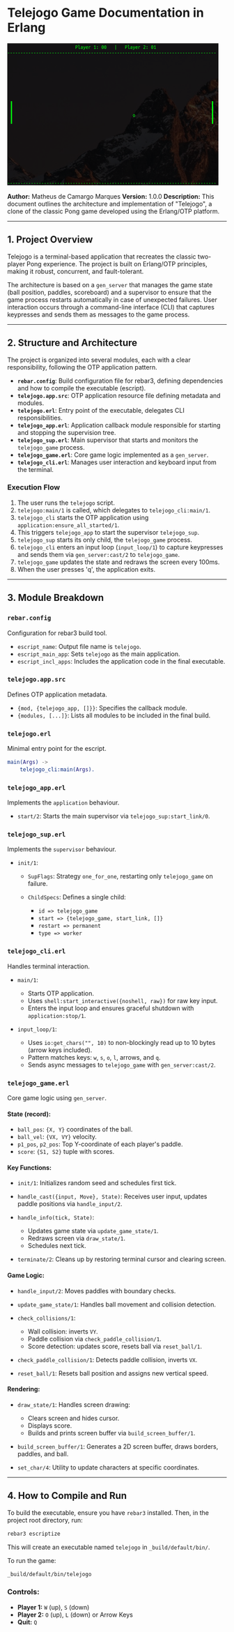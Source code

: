 # Telejogo Game Documentation in Erlang


![telejogo](./screenshot.png)




**Author:** Matheus de Camargo Marques
**Version:** 1.0.0
**Description:** This document outlines the architecture and implementation of "Telejogo", a clone of the classic Pong game developed using the Erlang/OTP platform.

---

## 1. Project Overview

Telejogo is a terminal-based application that recreates the classic two-player Pong experience. The project is built on Erlang/OTP principles, making it robust, concurrent, and fault-tolerant.

The architecture is based on a `gen_server` that manages the game state (ball position, paddles, scoreboard) and a supervisor to ensure that the game process restarts automatically in case of unexpected failures. User interaction occurs through a command-line interface (CLI) that captures keypresses and sends them as messages to the game process.

---

## 2. Structure and Architecture

The project is organized into several modules, each with a clear responsibility, following the OTP application pattern.

* **`rebar.config`**: Build configuration file for rebar3, defining dependencies and how to compile the executable (escript).
* **`telejogo.app.src`**: OTP application resource file defining metadata and modules.
* **`telejogo.erl`**: Entry point of the executable, delegates CLI responsibilities.
* **`telejogo_app.erl`**: Application callback module responsible for starting and stopping the supervision tree.
* **`telejogo_sup.erl`**: Main supervisor that starts and monitors the `telejogo_game` process.
* **`telejogo_game.erl`**: Core game logic implemented as a `gen_server`.
* **`telejogo_cli.erl`**: Manages user interaction and keyboard input from the terminal.

### Execution Flow

1. The user runs the `telejogo` script.
2. `telejogo:main/1` is called, which delegates to `telejogo_cli:main/1`.
3. `telejogo_cli` starts the OTP application using `application:ensure_all_started/1`.
4. This triggers `telejogo_app` to start the supervisor `telejogo_sup`.
5. `telejogo_sup` starts its only child, the `telejogo_game` process.
6. `telejogo_cli` enters an input loop (`input_loop/1`) to capture keypresses and sends them via `gen_server:cast/2` to `telejogo_game`.
7. `telejogo_game` updates the state and redraws the screen every 100ms.
8. When the user presses 'q', the application exits.

---

## 3. Module Breakdown

### `rebar.config`

Configuration for rebar3 build tool.

* `escript_name`: Output file name is `telejogo`.
* `escript_main_app`: Sets `telejogo` as the main application.
* `escript_incl_apps`: Includes the application code in the final executable.

### `telejogo.app.src`

Defines OTP application metadata.

* `{mod, {telejogo_app, []}}`: Specifies the callback module.
* `{modules, [...]}`: Lists all modules to be included in the final build.

### `telejogo.erl`

Minimal entry point for the escript.

```erlang
main(Args) ->
    telejogo_cli:main(Args).
```

### `telejogo_app.erl`

Implements the `application` behaviour.

* `start/2`: Starts the main supervisor via `telejogo_sup:start_link/0`.

### `telejogo_sup.erl`

Implements the `supervisor` behaviour.

* `init/1`:

  * `SupFlags`: Strategy `one_for_one`, restarting only `telejogo_game` on failure.
  * `ChildSpecs`: Defines a single child:

    * `id => telejogo_game`
    * `start => {telejogo_game, start_link, []}`
    * `restart => permanent`
    * `type => worker`

### `telejogo_cli.erl`

Handles terminal interaction.

* `main/1`:

  * Starts OTP application.
  * Uses `shell:start_interactive({noshell, raw})` for raw key input.
  * Enters the input loop and ensures graceful shutdown with `application:stop/1`.
* `input_loop/1`:

  * Uses `io:get_chars("", 10)` to non-blockingly read up to 10 bytes (arrow keys included).
  * Pattern matches keys: `w`, `s`, `o`, `l`, arrows, and `q`.
  * Sends async messages to `telejogo_game` with `gen_server:cast/2`.

### `telejogo_game.erl`

Core game logic using `gen_server`.

#### State (record):

* `ball_pos`: `{X, Y}` coordinates of the ball.
* `ball_vel`: `{VX, VY}` velocity.
* `p1_pos`, `p2_pos`: Top Y-coordinate of each player's paddle.
* `score`: `{S1, S2}` tuple with scores.

#### Key Functions:

* `init/1`: Initializes random seed and schedules first tick.
* `handle_cast({input, Move}, State)`: Receives user input, updates paddle positions via `handle_input/2`.
* `handle_info(tick, State)`:

  * Updates game state via `update_game_state/1`.
  * Redraws screen via `draw_state/1`.
  * Schedules next tick.
* `terminate/2`: Cleans up by restoring terminal cursor and clearing screen.

#### Game Logic:

* `handle_input/2`: Moves paddles with boundary checks.
* `update_game_state/1`: Handles ball movement and collision detection.
* `check_collisions/1`:

  * Wall collision: inverts `VY`.
  * Paddle collision via `check_paddle_collision/1`.
  * Score detection: updates score, resets ball via `reset_ball/1`.
* `check_paddle_collision/1`: Detects paddle collision, inverts `VX`.
* `reset_ball/1`: Resets ball position and assigns new vertical speed.

#### Rendering:

* `draw_state/1`: Handles screen drawing:

  * Clears screen and hides cursor.
  * Displays score.
  * Builds and prints screen buffer via `build_screen_buffer/1`.
* `build_screen_buffer/1`: Generates a 2D screen buffer, draws borders, paddles, and ball.
* `set_char/4`: Utility to update characters at specific coordinates.

---

## 4. How to Compile and Run

To build the executable, ensure you have `rebar3` installed. Then, in the project root directory, run:

```bash
rebar3 escriptize
```

This will create an executable named `telejogo` in `_build/default/bin/`.

To run the game:

```bash
_build/default/bin/telejogo
```

### Controls:

* **Player 1:** `W` (up), `S` (down)
* **Player 2:** `O` (up), `L` (down) or Arrow Keys
* **Quit:** `Q`


